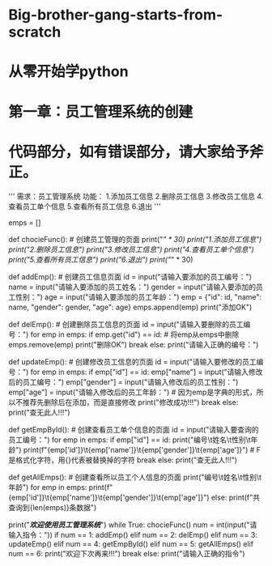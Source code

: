# Big-brother-gang-starts-from-scratch
# 从零开始学python
# 第一章：员工管理系统的创建

# 代码部分，如有错误部分，请大家给予斧正。
'''
需求：员工管理系统
功能：
1.添加员工信息
2.删除员工信息
3.修改员工信息
4.查看员工单个信息
5.查看所有员工信息
6.退出
'''

emps = []


def chocieFunc():  # 创建员工管理的页面
    print("*" * 30)
    print("1.添加员工信息")
    print("2.删除员工信息")
    print("3.修改员工信息")
    print("4.查看员工单个信息")
    print("5.查看所有员工信息")
    print("6.退出")
    print("*" * 30)


def addEmp():  # 创建员工信息页面
    id = input("请输入要添加的员工编号：")
    name = input("请输入要添加的员工姓名：")
    gender = input("请输入要添加的员工性别：")
    age = input("请输入要添加的员工年龄：")
    emp = {"id": id, "name": name, "gender": gender, "age": age}
    emps.append(emp)
    print("添加OK")


def delEmp():  # 创建删除员工信息的页面
    id = input("请输入要删除的员工编号：")
    for emp in emps:
        if emp.get("id") == id:
            # 将emp从emps中删除
            emps.remove(emp)
            print("删除OK")
            break
    else:
        print("请输入正确的编号：")


def updateEmp():  # 创建修改员工信息的页面
    id = input("请输入要修改的员工编号：")
    for emp in emps:
        if emp["id"] == id:
            emp["name"] = input("请输入修改后的员工编号：")
            emp["gender"] = input("请输入修改后的员工性别：")
            emp["age"] = input("请输入修改后的员工年龄：")
            # 因为emp是字典的形式，所以不推荐先删除后在添加，而是直接修改
            print("修改成功!!!")
            break
    else:
        print("查无此人!!!")


def getEmpById():  # 创建查看员工单个信息的页面
    id = input("请输入要查询的员工编号：")
    for emp in emps:
        if emp["id"] == id:
            print("编号\t姓名\t性别\t年龄")
            print(f"{emp['id']}\t{emp['name']}\t{emp['gender']}\t{emp['age']}")  # F 是格式化字符，用{}代表被替换掉的字符
            break
    else:
        print("查无此人!!!")


def getAllEmps():  # 创建查看所以员工个人信息的页面
    print("编号\t姓名\t性别\t年龄")
    for emp in emps:
        print(f"{emp['id']}\t{emp['name']}\t{emp['gender']}\t{emp['age']}")
    else:
        print(f"共查询到{len(emps)}条数据")


print("*****欢迎使用员工管理系统*****")
while True:
    chocieFunc()
    num = int(input("请输入指令："))
    if num == 1:
        addEmp()
    elif num == 2:
        delEmp()
    elif num == 3:
        updateEmp()
    elif num == 4:
        getEmpById()
    elif num == 5:
        getAllEmps()
    elif num == 6:
        print("欢迎下次再来!!!")
        break
    else:
        print("请输入正确的指令")
